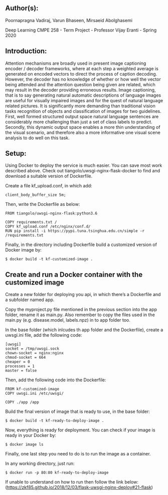 ## Author(s): 
Poornapragna Vadiraj, Varun Bhaseen, Mirsaeid Abolghasemi

Deep Learning CMPE 258 - Term Project - Professor Vijay Eranti - Spring 2020

## Introduction:

Attention mechanisms are broadly used in present image captioning encoder / decoder frameworks, where at each step a weighted average is generated on encoded vectors to direct the process of caption decoding. 
However, the decoder has no knowledge of whether or how well the vector being attended and the attention question being given are related, which may result in the decoder providing erroneous results. 
Image captioning, that is to say generating natural automatic descriptions of language images are useful for visually impaired images and for the quest of natural language related pictures. 
It is significantly more demanding than traditional vision tasks recognition of objects and classification of images for two guidelines. 
First, well formed structured output space natural language sentences are considerably more challenging than just a set of class labels to predict. 
Secondly, this dynamic output space enables a more thin understanding of the visual scenario, and therefore also a more informative one visual scene analysis to do well on this task.

## Setup:

Using Docker to deploy the service is much easier. You can save most work described above.
Check out tiangolo/uwsgi-nginx-flask-docker to find and download a suitable version of Dockerfile.

Create a file kf_upload.conf, in which add:

```
client_body_buffer_size 5m;
```

Then, write the Dockerfile as below:

```
FROM tiangolo/uwsgi-nginx-flask:python3.6

COPY requirements.txt /
COPY kf_upload.conf /etc/nginx/conf.d/
RUN pip install -i https://pypi.tuna.tsinghua.edu.cn/simple -r /requirements.txt
```

Finally, in the directory including Dockerfile build a customized version of Docker image by:
```
$ docker build -t kf-customized-image .
```

## Create and run a Docker container with the customized image
Create a new folder for deploying you api, in which there’s a Dockerfile and a subfolder named app.

Copy the myproject.py file mentioned in the previous section into the app folder, rename it as main.py. Also remember to copy the files used in the main.py (e.g. disease.model, labels.npz) in to app folder too.

In the base folder (which inlcudes th app folder and the Dockerfile), create a uwsgi.ini file, add the following code:

```
[uwsgi]
socket = /tmp/uwsgi.sock
chown-socket = nginx:nginx
chmod-socket = 664
cheaper = 0
processes = 1
master = false
```

Then, add the following code into the Dockerfile:
```
FROM kf-customized-image
COPY uwsgi.ini /etc/uwsgi/

COPY ./app /app
```

Build the final version of image that is ready to use, in the base folder:
```
$ docker build -t kf-ready-to-deploy-image .
```

Now, everything is ready for deployment. You can check if your image is ready in your Docker by:
```
$ docker image ls
```

Finally, one last step you need to do is to run the image as a container.

In any working directory, just run:
```
$ docker run -p 80:80 kf-ready-to-deploy-image
```

If unable to understand on how to run then follow the link below:
(https://zkf85.github.io/2018/12/03/flask-uwsgi-nginx-deploy#21-flask)
